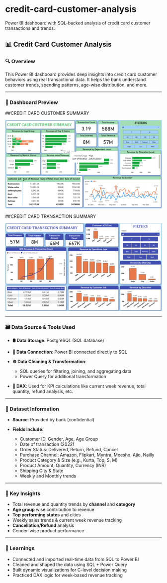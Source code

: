 # credit-card-customer-analysis
Power BI dashboard with SQL-backed analysis of credit card customer transactions and trends.

## 📊 Credit Card Customer Analysis

### 🔍 Overview

This Power BI dashboard provides deep insights into credit card customer behaviors using real transactional data. It helps the bank understand customer trends, spending patterns, age-wise distribution, and more.

---

### 📸 Dashboard Preview

##CREDIT CARD CUSTOMER SUMMARY

![Dashboard Screenshot](https://github.com/Prakasshh/credit-card-customer-analysis/blob/main/CC%20Cust.%20Suammry.png?raw=true)

##CREDIT CARD TRANSACTION SUMMARY

![Dashboard Screenshot](https://github.com/Prakasshh/credit-card-customer-analysis/blob/main/CC%20Transaction%20Summary.png?raw=true)


---

### 🗃️ Data Source & Tools Used

* **🛢️ Data Storage**: PostgreSQL (SQL database)
* **🔗 Data Connection**: Power BI connected directly to SQL
* **⚙️ Data Cleaning & Transformation**:

  * SQL queries for filtering, joining, and aggregating data
  * Power Query for additional transformation
* **📐 DAX**: Used for KPI calculations like current week revenue, total quantity, refund analysis, etc.

---

### 📁 Dataset Information

* **Source**: Provided by bank (confidential)
* **Fields Include**:

  * Customer ID, Gender, Age, Age Group
  * Date of transaction (2022)
  * Order Status: Delivered, Return, Refund, Cancel
  * Purchase Channel: Amazon, Flipkart, Myntra, Meesho, Ajio, Nailly
  * Product Category & Size (e.g., Kurta, Top, S, M)
  * Product Amount, Quantity, Currency (INR)
  * Shipping City & State
  * Weekly and Monthly trends

---

### 📌 Key Insights

* Total revenue and quantity trends by **channel** and **category**
* **Age group** wise contribution to revenue
* **Top performing states** and cities
* Weekly sales trends & current week revenue tracking
* **Cancellation/Refund** analysis
* Gender-wise product performance

---


### 🧠 Learnings

* Connected and imported real-time data from SQL to Power BI
* Cleaned and shaped the data using SQL + Power Query
* Built dynamic visualizations for C-level decision making
* Practiced DAX logic for week-based revenue tracking


